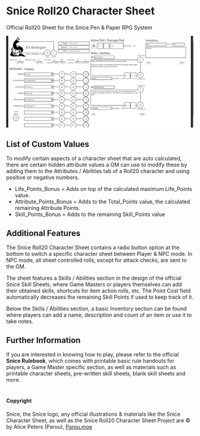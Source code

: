 # Snice Roll20 Character Sheet
Official Roll20 Sheet for the Snice Pen & Paper RPG System


![Snice Roll20 Example Character Sheet](SniceRoll20.jpg)


## List of Custom Values
To modify certain aspects of a character sheet that are auto calculated, there are certain hidden attribute values a GM can use to modify these by adding them to the Attributes / Abilities tab of a Roll20 character and using positive or negative numbers.

* Life_Points_Bonus = Adds on top of the calculated maximum Life_Points value.
* Attribute_Points_Bonus = Adds to the Total_Points value, the calculated remaining Attribute Points.
* Skill_Points_Bonus = Adds to the remaining Skill_Points value

## Additional Features
The Snice Roll20 Character Sheet contains a radio button option at the bottom to switch a specific character sheet between Player & NPC mode.
In NPC mode, all sheet controlled rolls, except for attack checks, are sent to the GM.

The sheet features a Skills / Abilities section in the design of the official Snice Skill Sheets, where Game Masters or players themselves can add their obtained skills, shortcuts for item action rolls, etc. The Point Cost field automatically decreases the remaining Skill Points if used to keep track of it.

Below the Skills / Abilities section, a basic Inventory section can be found where players can add a name, description and count of an item or use it to take notes.

## Further Information
If you are interested in knowing how to play, please refer to the official **Snice Rulebook**, which comes with printable basic rule handouts for players, a Game Master specific section, as well as materials such as printable character sheets, pre-written skill sheets, blank skill sheets and more.

#

#### Copyright
Snice, the Snice logo, any official illustrations & materials like the Snice Character Sheet, as well as the Snice Roll20 Character Sheet Project are &copy; by Alice Peters (Parou), [Parou.moe](https://parou.moe/)
